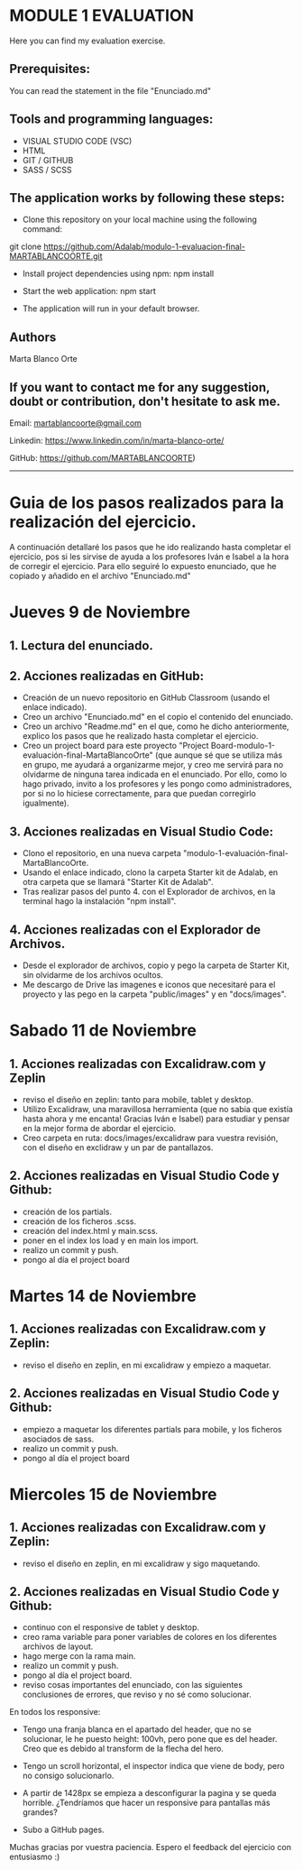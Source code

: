 # MODULE 1 EVALUATION 
Here you can find my evaluation exercise.

## Prerequisites:
You can read the statement in the file "Enunciado.md" 

## Tools and programming languages:
- VISUAL STUDIO CODE (VSC)
- HTML
- GIT / GITHUB
- SASS / SCSS

## The application works by following these steps:

- Clone this repository on your local machine using the following command:

git clone https://github.com/Adalab/modulo-1-evaluacion-final-MARTABLANCOORTE.git 

- Install project dependencies using npm: npm install

- Start the web application: npm start

- The application will run in your default browser.

## Authors
Marta Blanco Orte

## If you want to contact me for any suggestion, doubt or contribution, don't hesitate to ask me.

Email: martablancoorte@gmail.com

Linkedin: https://www.linkedin.com/in/marta-blanco-orte/

GitHub: https://github.com/MARTABLANCOORTE)

____________________________________________________________________________________________________________________________________________________________________________________________________________________________________________________________________________________________________________

# Guia de los pasos realizados para la realización del ejercicio. 

A continuación detallaré los pasos que he ido realizando hasta completar el ejercicio, pos si les sirvise de ayuda a los profesores Iván e Isabel a la hora de corregir el ejercicio. 
Para ello seguiré lo expuesto enunciado, que he copiado y añadido en el archivo "Enunciado.md"

# Jueves 9 de Noviembre

## 1. Lectura del enunciado.
  
## 2. Acciones realizadas en GitHub:
  - Creación de un nuevo repositorio en GitHub Classroom (usando el enlace indicado).
  - Creo un archivo "Enunciado.md" en el copio el contenido del enunciado.
  - Creo un archivo "Readme.md" en el que, como he dicho anteriormente, explico los pasos que he realizado hasta completar el ejercicio.
  - Creo un project board para este proyecto "Project Board-modulo-1-evaluación-final-MartaBlancoOrte" (que aunque sé que se utiliza más en grupo, me ayudará a organizarme mejor, y creo me servirá para no olvidarme de ninguna tarea indicada en el enunciado. Por ello, como lo hago privado, invito a los profesores y les pongo como administradores, por si no lo hiciese correctamente, para que puedan corregirlo igualmente).
    
## 3. Acciones realizadas en Visual Studio Code:
   - Clono el repositorio, en una nueva carpeta "modulo-1-evaluación-final-MartaBlancoOrte. 
   - Usando el enlace indicado, clono la carpeta Starter kit de Adalab, en otra carpeta que se llamará "Starter Kit de Adalab".
   - Tras realizar pasos del punto 4. con el Explorador de archivos, en la terminal hago la instalación "npm install". 

## 4. Acciones realizadas con el Explorador de Archivos. 
   - Desde el explorador de archivos, copio y pego la carpeta de Starter Kit, sin olvidarme de los archivos ocultos.
   - Me descargo de Drive las imagenes e iconos que necesitaré para el proyecto y las pego en la carpeta "public/images" y en "docs/images".

# Sabado 11 de Noviembre

## 1. Acciones realizadas con Excalidraw.com y Zeplin
   - reviso el diseño en zeplin: tanto para mobile, tablet y desktop. 
   - Utilizo Excalidraw, una maravillosa herramienta (que no sabia que existía hasta ahora y me encanta! Gracias Iván e Isabel) para estudiar y pensar en la mejor forma de abordar el ejercicio.
   - Creo carpeta en ruta: docs/images/excalidraw para vuestra revisión, con el diseño en exclidraw y un par de pantallazos. 
     
## 2. Acciones realizadas en Visual Studio Code y Github:
   - creación de los partials.
   - creación de los ficheros .scss.
   - creación del index.html y main.scss.
   - poner en el index los load y en main los import. 
   - realizo un commit y push.
   - pongo al día el project board

# Martes 14 de Noviembre

## 1. Acciones realizadas con Excalidraw.com y Zeplin:
   - reviso el diseño en zeplin, en mi excalidraw y empiezo a maquetar. 
     
## 2. Acciones realizadas en Visual Studio Code y Github:
  - empiezo a maquetar los diferentes partials para mobile, y los ficheros asociados de sass. 
  - realizo un commit y push.
  - pongo al día el project board

# Miercoles 15 de Noviembre

## 1. Acciones realizadas con Excalidraw.com y Zeplin:
   - reviso el diseño en zeplin, en mi excalidraw y sigo maquetando. 
     
## 2. Acciones realizadas en Visual Studio Code y Github:
   - continuo con el responsive de tablet y desktop.
   - creo rama variable para poner variables de colores en los diferentes archivos de layout.
   - hago merge con la rama main. 
   - realizo un commit y push.
   - pongo al día el project board.
   - reviso cosas importantes del enunciado, con las siguientes conclusiones de errores, que reviso y no sé como solucionar.

En todos los responsive:
  - Tengo una franja blanca en el apartado del header, que no se solucionar, le he puesto height: 100vh, pero pone que es del header.
    Creo que es debido al transform de la flecha del hero.
  - Tengo un scroll horizontal, el inspector indica que viene de body, pero no consigo solucionarlo.
  - A partir de 1428px se empieza a desconfigurar la pagina y se queda horrible. ¿Tendríamos que hacer un responsive para pantallas más grandes?

  - Subo a GitHub pages.

Muchas gracias por vuestra paciencia. Espero el feedback del ejercicio con entusiasmo :)
